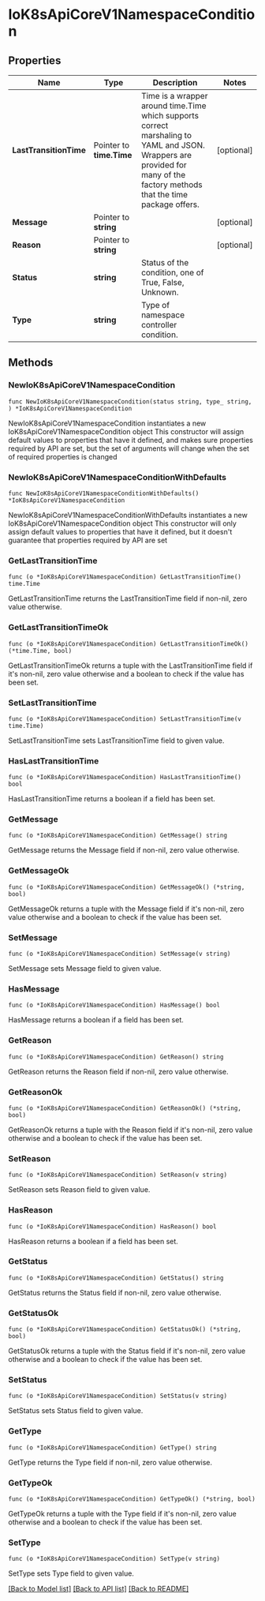 # IoK8sApiCoreV1NamespaceCondition

## Properties

Name | Type | Description | Notes
------------ | ------------- | ------------- | -------------
**LastTransitionTime** | Pointer to **time.Time** | Time is a wrapper around time.Time which supports correct marshaling to YAML and JSON.  Wrappers are provided for many of the factory methods that the time package offers. | [optional] 
**Message** | Pointer to **string** |  | [optional] 
**Reason** | Pointer to **string** |  | [optional] 
**Status** | **string** | Status of the condition, one of True, False, Unknown. | 
**Type** | **string** | Type of namespace controller condition. | 

## Methods

### NewIoK8sApiCoreV1NamespaceCondition

`func NewIoK8sApiCoreV1NamespaceCondition(status string, type_ string, ) *IoK8sApiCoreV1NamespaceCondition`

NewIoK8sApiCoreV1NamespaceCondition instantiates a new IoK8sApiCoreV1NamespaceCondition object
This constructor will assign default values to properties that have it defined,
and makes sure properties required by API are set, but the set of arguments
will change when the set of required properties is changed

### NewIoK8sApiCoreV1NamespaceConditionWithDefaults

`func NewIoK8sApiCoreV1NamespaceConditionWithDefaults() *IoK8sApiCoreV1NamespaceCondition`

NewIoK8sApiCoreV1NamespaceConditionWithDefaults instantiates a new IoK8sApiCoreV1NamespaceCondition object
This constructor will only assign default values to properties that have it defined,
but it doesn't guarantee that properties required by API are set

### GetLastTransitionTime

`func (o *IoK8sApiCoreV1NamespaceCondition) GetLastTransitionTime() time.Time`

GetLastTransitionTime returns the LastTransitionTime field if non-nil, zero value otherwise.

### GetLastTransitionTimeOk

`func (o *IoK8sApiCoreV1NamespaceCondition) GetLastTransitionTimeOk() (*time.Time, bool)`

GetLastTransitionTimeOk returns a tuple with the LastTransitionTime field if it's non-nil, zero value otherwise
and a boolean to check if the value has been set.

### SetLastTransitionTime

`func (o *IoK8sApiCoreV1NamespaceCondition) SetLastTransitionTime(v time.Time)`

SetLastTransitionTime sets LastTransitionTime field to given value.

### HasLastTransitionTime

`func (o *IoK8sApiCoreV1NamespaceCondition) HasLastTransitionTime() bool`

HasLastTransitionTime returns a boolean if a field has been set.

### GetMessage

`func (o *IoK8sApiCoreV1NamespaceCondition) GetMessage() string`

GetMessage returns the Message field if non-nil, zero value otherwise.

### GetMessageOk

`func (o *IoK8sApiCoreV1NamespaceCondition) GetMessageOk() (*string, bool)`

GetMessageOk returns a tuple with the Message field if it's non-nil, zero value otherwise
and a boolean to check if the value has been set.

### SetMessage

`func (o *IoK8sApiCoreV1NamespaceCondition) SetMessage(v string)`

SetMessage sets Message field to given value.

### HasMessage

`func (o *IoK8sApiCoreV1NamespaceCondition) HasMessage() bool`

HasMessage returns a boolean if a field has been set.

### GetReason

`func (o *IoK8sApiCoreV1NamespaceCondition) GetReason() string`

GetReason returns the Reason field if non-nil, zero value otherwise.

### GetReasonOk

`func (o *IoK8sApiCoreV1NamespaceCondition) GetReasonOk() (*string, bool)`

GetReasonOk returns a tuple with the Reason field if it's non-nil, zero value otherwise
and a boolean to check if the value has been set.

### SetReason

`func (o *IoK8sApiCoreV1NamespaceCondition) SetReason(v string)`

SetReason sets Reason field to given value.

### HasReason

`func (o *IoK8sApiCoreV1NamespaceCondition) HasReason() bool`

HasReason returns a boolean if a field has been set.

### GetStatus

`func (o *IoK8sApiCoreV1NamespaceCondition) GetStatus() string`

GetStatus returns the Status field if non-nil, zero value otherwise.

### GetStatusOk

`func (o *IoK8sApiCoreV1NamespaceCondition) GetStatusOk() (*string, bool)`

GetStatusOk returns a tuple with the Status field if it's non-nil, zero value otherwise
and a boolean to check if the value has been set.

### SetStatus

`func (o *IoK8sApiCoreV1NamespaceCondition) SetStatus(v string)`

SetStatus sets Status field to given value.


### GetType

`func (o *IoK8sApiCoreV1NamespaceCondition) GetType() string`

GetType returns the Type field if non-nil, zero value otherwise.

### GetTypeOk

`func (o *IoK8sApiCoreV1NamespaceCondition) GetTypeOk() (*string, bool)`

GetTypeOk returns a tuple with the Type field if it's non-nil, zero value otherwise
and a boolean to check if the value has been set.

### SetType

`func (o *IoK8sApiCoreV1NamespaceCondition) SetType(v string)`

SetType sets Type field to given value.



[[Back to Model list]](../README.md#documentation-for-models) [[Back to API list]](../README.md#documentation-for-api-endpoints) [[Back to README]](../README.md)


